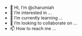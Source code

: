 - 👋 Hi, I’m @charumiah
- 👀 I’m interested in ...
- 🌱 I’m currently learning ...
- 💞️ I’m looking to collaborate on ...
- 📫 How to reach me ...

<!---
charumiah/charumiah is a ✨ special ✨ repository because its `README.md` (this file) appears on your GitHub profile.
You can click the Preview link to take a look at your changes.
--->
